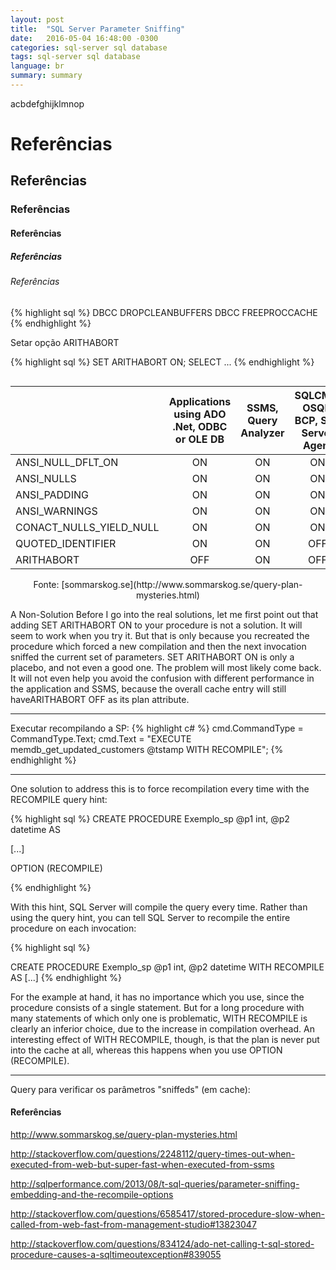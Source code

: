 ```yaml
---
layout: post
title:  "SQL Server Parameter Sniffing"
date:   2016-05-04 16:48:00 -0300
categories: sql-server sql database
tags: sql-server sql database
language: br
summary: summary
---
```

 
 acbdefghijklmnop


# Referências

## Referências

### Referências

#### Referências

##### Referências

###### Referências


{% highlight sql %}
DBCC DROPCLEANBUFFERS
DBCC FREEPROCCACHE
{% endhighlight %}

Setar opção ARITHABORT

{% highlight sql %}
SET ARITHABORT ON; 
SELECT ...
{% endhighlight %}

<div class="table-wrapper" markdown="block" style="overflow-x: auto;">

||Applications using ADO .Net, ODBC or OLE DB | SSMS, Query Analyzer | SQLCMD, OSQL, BCP, SQL Server Agent | ISQL, DB-Library|
|---                     |:---:|:---:|:---:|:---:|
|ANSI_NULL_DFLT_ON       | ON  | ON  | ON  | OFF |
|ANSI_NULLS              | ON  | ON  | ON  | OFF |
|ANSI_PADDING            | ON  | ON  | ON  | OFF |
|ANSI_WARNINGS           | ON  | ON  | ON  | OFF |
|CONACT_NULLS_YIELD_NULL | ON  | ON  | ON  | OFF |
|QUOTED_IDENTIFIER       | ON  | ON  | OFF | OFF |
|ARITHABORT              | OFF | ON  | OFF | OFF |

<center>
Fonte: [sommarskog.se](http://www.sommarskog.se/query-plan-mysteries.html)
</center>

</div>

A Non-Solution
Before I go into the real solutions, let me first point out that adding SET ARITHABORT ON to your procedure is not a solution. It will seem to work when you try it. But that is only because you recreated the procedure which forced a new compilation and then the next invocation sniffed the current set of parameters. SET ARITHABORT ON is only a placebo, and not even a good one. The problem will most likely come back. It will not even help you avoid the confusion with different performance in the application and SSMS, because the overall cache entry will still haveARITHABORT OFF as its plan attribute.


________________________________________

Executar recompilando a SP:
{% highlight c# %}
cmd.CommandType = CommandType.Text;
cmd.Text = "EXECUTE memdb_get_updated_customers @tstamp WITH RECOMPILE";
{% endhighlight %}


________________________________________

One solution to address this is to force recompilation every time with the RECOMPILE query hint:

{% highlight sql %}
CREATE PROCEDURE Exemplo_sp @p1 int, @p2 datetime
AS

[...]

OPTION (RECOMPILE)

{% endhighlight %}

With this hint, SQL Server will compile the query every time. Rather than using the query hint, you can tell SQL Server to recompile the entire procedure on each invocation:

{% highlight sql %}

CREATE PROCEDURE Exemplo_sp @p1 int, @p2 datetime
WITH RECOMPILE AS
[...]
{% endhighlight %}

For the example at hand, it has no importance which you use, since the procedure consists of a single statement. But for a long procedure with many statements of which only one is problematic, WITH RECOMPILE is clearly an inferior choice, due to the increase in compilation overhead. An interesting effect of WITH RECOMPILE, though, is that the plan is never put into the cache at all, whereas this happens when you use OPTION (RECOMPILE).


___

Query para verificar os parâmetros "sniffeds" (em cache):



#### Referências

<http://www.sommarskog.se/query-plan-mysteries.html>

<http://stackoverflow.com/questions/2248112/query-times-out-when-executed-from-web-but-super-fast-when-executed-from-ssms>

<http://sqlperformance.com/2013/08/t-sql-queries/parameter-sniffing-embedding-and-the-recompile-options>

<http://stackoverflow.com/questions/6585417/stored-procedure-slow-when-called-from-web-fast-from-management-studio#13823047>

<http://stackoverflow.com/questions/834124/ado-net-calling-t-sql-stored-procedure-causes-a-sqltimeoutexception#839055>
